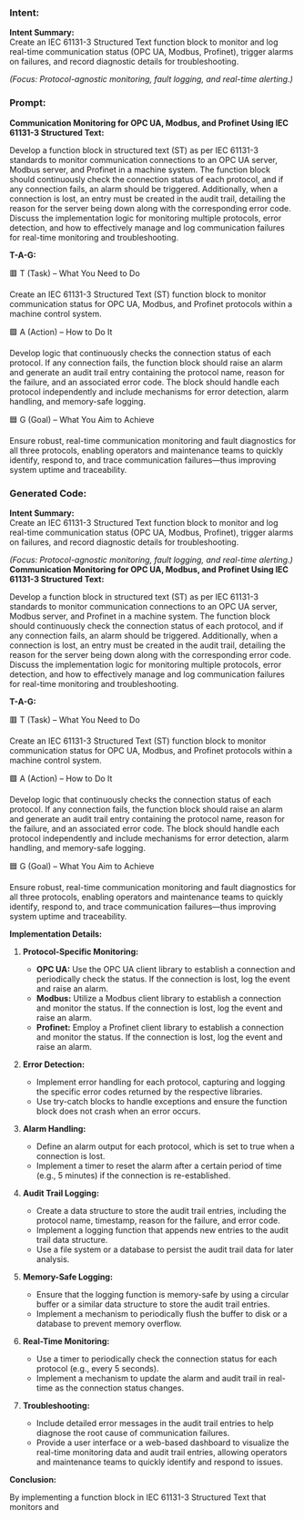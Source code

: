 ### Intent:
**Intent Summary:**  
Create an IEC 61131-3 Structured Text function block to monitor and log real-time communication status (OPC UA, Modbus, Profinet), trigger alarms on failures, and record diagnostic details for troubleshooting.  

*(Focus: Protocol-agnostic monitoring, fault logging, and real-time alerting.)*

### Prompt:
**Communication Monitoring for OPC UA, Modbus, and Profinet Using IEC 61131-3 Structured Text:**

Develop a function block in structured text (ST) as per IEC 61131-3 standards to monitor communication connections to an OPC UA server, Modbus server, and Profinet in a machine system. The function block should continuously check the connection status of each protocol, and if any connection fails, an alarm should be triggered. Additionally, when a connection is lost, an entry must be created in the audit trail, detailing the reason for the server being down along with the corresponding error code. Discuss the implementation logic for monitoring multiple protocols, error detection, and how to effectively manage and log communication failures for real-time monitoring and troubleshooting.

**T-A-G:**

🟥 T (Task) – What You Need to Do

Create an IEC 61131-3 Structured Text (ST) function block to monitor communication status for OPC UA, Modbus, and Profinet protocols within a machine control system.

🟩 A (Action) – How to Do It

Develop logic that continuously checks the connection status of each protocol. If any connection fails, the function block should raise an alarm and generate an audit trail entry containing the protocol name, reason for the failure, and an associated error code. The block should handle each protocol independently and include mechanisms for error detection, alarm handling, and memory-safe logging.

🟦 G (Goal) – What You Aim to Achieve

Ensure robust, real-time communication monitoring and fault diagnostics for all three protocols, enabling operators and maintenance teams to quickly identify, respond to, and trace communication failures—thus improving system uptime and traceability.

### Generated Code:
**Intent Summary:**  
Create an IEC 61131-3 Structured Text function block to monitor and log real-time communication status (OPC UA, Modbus, Profinet), trigger alarms on failures, and record diagnostic details for troubleshooting.  

*(Focus: Protocol-agnostic monitoring, fault logging, and real-time alerting.)*
**Communication Monitoring for OPC UA, Modbus, and Profinet Using IEC 61131-3 Structured Text:**

Develop a function block in structured text (ST) as per IEC 61131-3 standards to monitor communication connections to an OPC UA server, Modbus server, and Profinet in a machine system. The function block should continuously check the connection status of each protocol, and if any connection fails, an alarm should be triggered. Additionally, when a connection is lost, an entry must be created in the audit trail, detailing the reason for the server being down along with the corresponding error code. Discuss the implementation logic for monitoring multiple protocols, error detection, and how to effectively manage and log communication failures for real-time monitoring and troubleshooting.

**T-A-G:**

🟥 T (Task) – What You Need to Do

Create an IEC 61131-3 Structured Text (ST) function block to monitor communication status for OPC UA, Modbus, and Profinet protocols within a machine control system.

🟩 A (Action) – How to Do It

Develop logic that continuously checks the connection status of each protocol. If any connection fails, the function block should raise an alarm and generate an audit trail entry containing the protocol name, reason for the failure, and an associated error code. The block should handle each protocol independently and include mechanisms for error detection, alarm handling, and memory-safe logging.

🟦 G (Goal) – What You Aim to Achieve

Ensure robust, real-time communication monitoring and fault diagnostics for all three protocols, enabling operators and maintenance teams to quickly identify, respond to, and trace communication failures—thus improving system uptime and traceability. 

**Implementation Details:**

1. **Protocol-Specific Monitoring:**
   - **OPC UA:** Use the OPC UA client library to establish a connection and periodically check the status. If the connection is lost, log the event and raise an alarm.
   - **Modbus:** Utilize a Modbus client library to establish a connection and monitor the status. If the connection is lost, log the event and raise an alarm.
   - **Profinet:** Employ a Profinet client library to establish a connection and monitor the status. If the connection is lost, log the event and raise an alarm.

2. **Error Detection:**
   - Implement error handling for each protocol, capturing and logging the specific error codes returned by the respective libraries.
   - Use try-catch blocks to handle exceptions and ensure the function block does not crash when an error occurs.

3. **Alarm Handling:**
   - Define an alarm output for each protocol, which is set to true when a connection is lost.
   - Implement a timer to reset the alarm after a certain period of time (e.g., 5 minutes) if the connection is re-established.

4. **Audit Trail Logging:**
   - Create a data structure to store the audit trail entries, including the protocol name, timestamp, reason for the failure, and error code.
   - Implement a logging function that appends new entries to the audit trail data structure.
   - Use a file system or a database to persist the audit trail data for later analysis.

5. **Memory-Safe Logging:**
   - Ensure that the logging function is memory-safe by using a circular buffer or a similar data structure to store the audit trail entries.
   - Implement a mechanism to periodically flush the buffer to disk or a database to prevent memory overflow.

6. **Real-Time Monitoring:**
   - Use a timer to periodically check the connection status for each protocol (e.g., every 5 seconds).
   - Implement a mechanism to update the alarm and audit trail in real-time as the connection status changes.

7. **Troubleshooting:**
   - Include detailed error messages in the audit trail entries to help diagnose the root cause of communication failures.
   - Provide a user interface or a web-based dashboard to visualize the real-time monitoring data and audit trail entries, allowing operators and maintenance teams to quickly identify and respond to issues.

**Conclusion:**

By implementing a function block in IEC 61131-3 Structured Text that monitors and
